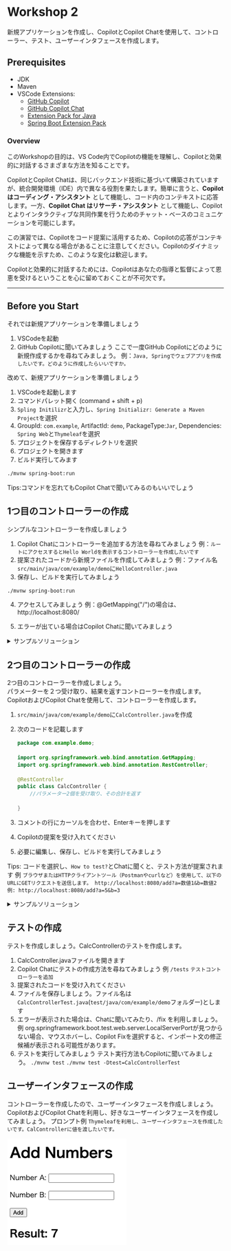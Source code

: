 # Workshop 2
新規アプリケーションを作成し、CopilotとCopilot Chatを使用して、コントローラー、テスト、ユーザーインタフェースを作成します。

## Prerequisites
- JDK
- Maven 
- VSCode Extensions:
  - [GitHub Copilot](https://marketplace.visualstudio.com/items?itemName=GitHub.copilot)
  - [GitHub Copilot Chat](https://marketplace.visualstudio.com/items?itemName=GitHub.copilot-chat)
  - [Extension Pack for Java](https://marketplace.visualstudio.com/items?itemName=vscjava.vscode-java-pack)
  - [Spring Boot Extension Pack](https://marketplace.visualstudio.com/items?itemName=vmware.vscode-boot-dev-pack)

### Overview

このWorkshopの目的は、VS Code内でCopilotの機能を理解し、Copilotと効果的に対話するさまざまな方法を知ることです。

CopilotとCopilot Chatは、同じバックエンド技術に基づいて構築されていますが、統合開発環境（IDE）内で異なる役割を果たします。簡単に言うと、**Copilot はコーディング・アシスタント** として機能し、コード内のコンテキストに応答します。一方、**Copilot Chat はリサーチ・アシスタント** として機能し、Copilot とよりインタラクティブな共同作業を行うためのチャット・ベースのコミュニケーションを可能にします。

この演習では、Copilotをコード提案に活用するため、Copilotの応答がコンテキストによって異なる場合があることに注意してください。Copilotのダイナミックな機能を示すため、このような変化は歓迎します。

Copilotと効果的に対話するためには、Copilotはあなたの指導と監督によって恩恵を受けるということを心に留めておくことが不可欠です。

---

## Before you Start 

それでは新規アプリケーションを準備しましょう

1. VSCodeを起動
2. GitHub Copilotに聞いてみましょう
ここで一度GitHub Copilotにどのように新規作成するかを尋ねてみましょう。
例：`Java, Springでウェブアプリを作成したいです。どのように作成したらいいですか。`

改めて、新規アプリケーションを準備しましょう

1. VSCodeを起動します
2. コマンドパレット開く (command + shift + p)
3. `Spling Initilizr`と入力し、`Spring Initializr: Generate a Maven Project`を選択
4. GroupId: `com.example`, ArtifactId: `demo`, PackageType:`Jar`, Dependencies: `Spring Web`と`Thymeleaf`を選択
5. プロジェクトを保存するディレクトリを選択
6. プロジェクトを開きます
7. ビルド実行してみます

```bash
./mvnw spring-boot:run
``` 
Tips:コマンドを忘れてもCopilot Chatで聞いてみるのもいいでしょう

## 1つ目のコントローラーの作成
シンプルなコントローラーを作成しましょう

1. Copilot Chatにコントローラーを追加する方法を尋ねてみましょう
例：`ルートにアクセスするとHello Worldを表示するコントローラーを作成したいです`
2. 提案されたコードから新規ファイルを作成してみましょう
例：ファイル名　`src/main/java/com/example/demo`に`HelloController.java`
3. 保存し、ビルドを実行してみましょう

```bash
./mvnw spring-boot:run
```

4. アクセスしてみましょう
例：@GetMapping("/")の場合は、http://localhost:8080/ 

5. エラーが出ている場合はCopilot Chatに聞いてみましょう

<details>
  <summary>サンプルソリューション</summary>

1. `src/main/java/com/example/demo`に`HelloWorldController.java`を作成
2. 以下のコードを追加

```java
package com.example.demo;
import org.springframework.web.bind.annotation.GetMapping;
import org.springframework.web.bind.annotation.RestController;

@RestController
public class HelloWorldController {

    @GetMapping("/")
    public String helloWorld() {
        return "Hello World";
    }
}
```

</details>

## 2つ目のコントローラーの作成
2つ目のコントローラーを作成しましょう。<br>
パラメーターを２つ受け取り、結果を返すコントローラーを作成します。
CopilotおよびCopilot Chatを使用して、コントローラーを作成します。

1. `src/main/java/com/example/demo`に`CalcController.java`を作成
2. 次のコードを記載します
    
    ```java
    package com.example.demo;

    import org.springframework.web.bind.annotation.GetMapping;
    import org.springframework.web.bind.annotation.RestController;

    @RestController
    public class CalcController {
        //パラメーター2個を受け取り、その合計を返す
        
    }
    ```
3. コメントの行にカーソルを合わせ、Enterキーを押します
4. Copilotの提案を受け入れてください
5. 必要に編集し、保存し、ビルドを実行してみましょう

Tips: コードを選択し、`How to test?`とChatに聞くと、テスト方法が提案されます
例
`ブラウザまたはHTTPクライアントツール（Postmanやcurlなど）を使用して、以下のURLにGETリクエストを送信します。
   http://localhost:8080/add?a=数値1&b=数値2
   例: http://localhost:8080/add?a=5&b=3`


<details>
  <summary>サンプルソリューション</summary>

```java
package com.example.demo;

import org.springframework.web.bind.annotation.GetMapping;
import org.springframework.web.bind.annotation.RestController;

@RestController
public class CalcController {
    //パラメーター2個を受け取り、その合計を返す
    @GetMapping("/add")
    public int add(int a, int b) {
        return a + b;
    }
}
```

</details>

## テストの作成
テストを作成しましょう。CalcControllerのテストを作成します。

1. CalcController.javaファイルを開きます
2. Copilot Chatにテストの作成方法を尋ねてみましょう
例
`/tests`
`テストコントローラーを追加`
3. 提案されたコードを受け入れてください
4. ファイルを保存しましょう。ファイル名は`CalcControllerTest.java`(`test/java/com/example/demo`フォルダー)とします
5. エラーが表示された場合は、Chatに聞いてみたり、/fix を利用しましょう。
例
org.springframework.boot.test.web.server.LocalServerPortが見つからない場合、マウスホバーし、Copilot Fixを選択すると、インポート文の修正候補が表示される可能性があります。
6. テストを実行してみましょう
テスト実行方法もCopilotに聞いてみましょう。
`./mvnw test`
`./mvnw test -Dtest=CalcControllerTest`

## ユーザーインタフェースの作成
コントローラーを作成したので、ユーザーインタフェースを作成しましょう。
CopilotおよびCopilot Chatを利用し、好きなユーザーインタフェースを作成してみましょう。
プロンプト例
`Thymeleafを利用し、ユーザーインタフェースを作成したいです。CalControllerに値を渡したいです。`

![Final Image](resource/final.png)

